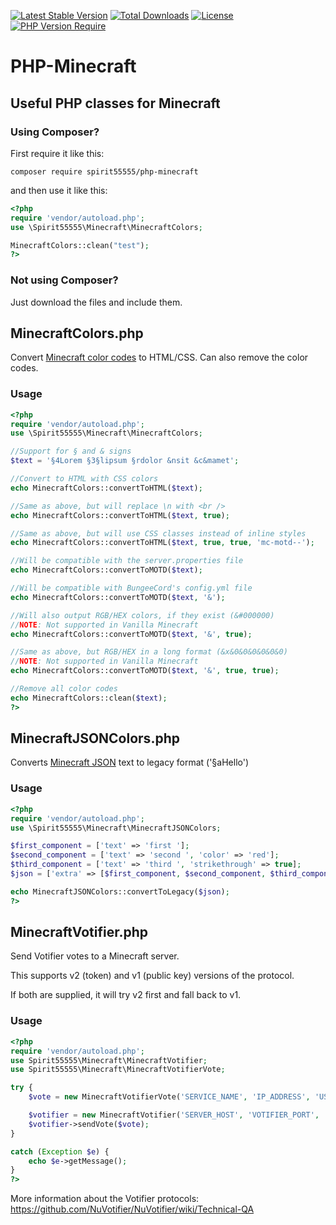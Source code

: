 [![Latest Stable Version](https://poser.pugx.org/spirit55555/php-minecraft/v)](https://packagist.org/packages/spirit55555/php-minecraft) [![Total Downloads](https://poser.pugx.org/spirit55555/php-minecraft/downloads)](https://packagist.org/packages/spirit55555/php-minecraft) [![License](https://poser.pugx.org/spirit55555/php-minecraft/license)](https://packagist.org/packages/spirit55555/php-minecraft) [![PHP Version Require](https://poser.pugx.org/spirit55555/php-minecraft/require/php)](https://packagist.org/packages/spirit55555/php-minecraft)

# PHP-Minecraft
## Useful PHP classes for Minecraft

### Using Composer?

First require it like this:
```
composer require spirit55555/php-minecraft
```

and then use it like this:
```php
<?php
require 'vendor/autoload.php';
use \Spirit55555\Minecraft\MinecraftColors;

MinecraftColors::clean("test");
?>
```

### Not using Composer?

Just download the files and include them.

## MinecraftColors.php

Convert [Minecraft color codes](https://minecraft.wiki/w/Formatting_codes) to HTML/CSS. Can also remove the color codes.

### Usage

```php
<?php
require 'vendor/autoload.php';
use \Spirit55555\Minecraft\MinecraftColors;

//Support for § and & signs
$text = '§4Lorem §3§lipsum §rdolor &nsit &c&mamet';

//Convert to HTML with CSS colors
echo MinecraftColors::convertToHTML($text);

//Same as above, but will replace \n with <br />
echo MinecraftColors::convertToHTML($text, true);

//Same as above, but will use CSS classes instead of inline styles
echo MinecraftColors::convertToHTML($text, true, true, 'mc-motd--');

//Will be compatible with the server.properties file
echo MinecraftColors::convertToMOTD($text);

//Will be compatible with BungeeCord's config.yml file
echo MinecraftColors::convertToMOTD($text, '&');

//Will also output RGB/HEX colors, if they exist (&#000000)
//NOTE: Not supported in Vanilla Minecraft
echo MinecraftColors::convertToMOTD($text, '&', true);

//Same as above, but RGB/HEX in a long format (&x&0&0&0&0&0&0)
//NOTE: Not supported in Vanilla Minecraft
echo MinecraftColors::convertToMOTD($text, '&', true, true);

//Remove all color codes
echo MinecraftColors::clean($text);
?>
```

## MinecraftJSONColors.php

Converts  [Minecraft JSON](https://minecraft.wiki/w/Text_component_format) text to legacy format ('§aHello')

### Usage

```php
<?php
require 'vendor/autoload.php';
use \Spirit55555\Minecraft\MinecraftJSONColors;

$first_component = ['text' => 'first '];
$second_component = ['text' => 'second ', 'color' => 'red'];
$third_component = ['text' => 'third ', 'strikethrough' => true];
$json = ['extra' => [$first_component, $second_component, $third_component]];

echo MinecraftJSONColors::convertToLegacy($json);
?>
```

## MinecraftVotifier.php

Send Votifier votes to a Minecraft server.

This supports v2 (token) and v1 (public key) versions of the protocol.

If both are supplied, it will try v2 first and fall back to v1.

### Usage

```php
<?php
require 'vendor/autoload.php';
use Spirit55555\Minecraft\MinecraftVotifier;
use Spirit55555\Minecraft\MinecraftVotifierVote;

try {
	$vote = new MinecraftVotifierVote('SERVICE_NAME', 'IP_ADDRESS', 'USERNAME', 'UUID');

	$votifier = new MinecraftVotifier('SERVER_HOST', 'VOTIFIER_PORT', 'TOKEN', 'PUBLIC_KEY');
	$votifier->sendVote($vote);
}

catch (Exception $e) {
	echo $e->getMessage();
}
?>
```

More information about the Votifier protocols: https://github.com/NuVotifier/NuVotifier/wiki/Technical-QA
